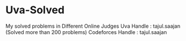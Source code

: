 # Uva-Solved
My solved problems in Different Online Judges
Uva Handle : tajul.saajan (Solved more than 200 problems)
Codeforces Handle : tajul.saajan
